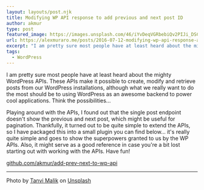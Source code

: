```yaml
---
layout: layouts/post.njk
title: Modifying WP API response to add previous and next post ID
author: akmur
type: post
featured_image: https://images.unsplash.com/46/iYvDeqVGRbebiQv2PIJi_DSC_8407.JPG?ixlib=rb-1.2.1&ixid=eyJhcHBfaWQiOjEyMDd9&auto=format&fit=crop&w=900&q=60
url: https://alexmuraro.me/posts/2016-07-12-modifying-wp-api-response-add-previous-next-post-id/
excerpt: "I am pretty sure most people have at least heard about the mighty WordPress APIs. These APIs make it possible to create, modify and retrieve posts from our WordPress installations, although what we really want to do the most should be to using WordPress as an awesome backend to power cool applications. Think the possibilities..."
tags:
  - WordPress
---
```


I am pretty sure most people have at least heard about the mighty WordPress APIs. These APIs make it possible to create, modify and retrieve posts from our WordPress installations, although what we really want to do the most should be to using WordPress as an awesome backend to power cool applications. Think the possibilities...

Playing around with the APIs, I found out that the single post endpoint doesn't show the previous and next post, which might be useful for pagination. Thankfully, it turned out to be quite simple to extend the APIs, so I have packaged this into a small plugin you can find below... it's really quite simple and goes to show the superpowers granted to us by the WP APIs. Also, it might serve as a good reference in case you're a bit lost starting out with working with the APIs. Have fun!

[github.com/akmur/add-prev-next-to-wp-api][1]

[1]: https://github.com/akmur/add-prev-next-to-wp-api

---

<span>Photo by <a href="https://unsplash.com/@tanvimalik?utm_source=unsplash&amp;utm_medium=referral&amp;utm_content=creditCopyText">Tanvi Malik</a> on <a href="https://unsplash.com/collections/866966/mountains?utm_source=unsplash&amp;utm_medium=referral&amp;utm_content=creditCopyText">Unsplash</a></span>
